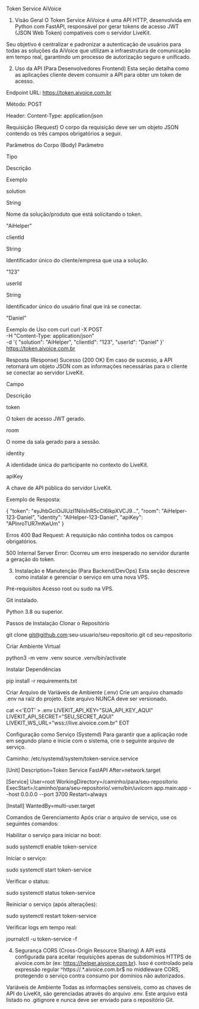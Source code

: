 Token Service AiVoice
1. Visão Geral
O Token Service AiVoice é uma API HTTP, desenvolvida em Python com FastAPI, responsável por gerar tokens de acesso JWT (JSON Web Token) compatíveis com o servidor LiveKit.

Seu objetivo é centralizar e padronizar a autenticação de usuários para todas as soluções da AiVoice que utilizam a infraestrutura de comunicação em tempo real, garantindo um processo de autorização seguro e unificado.

2. Uso da API (Para Desenvolvedores Frontend)
Esta seção detalha como as aplicações cliente devem consumir a API para obter um token de acesso.

Endpoint
URL: https://token.aivoice.com.br

Método: POST

Header: Content-Type: application/json

Requisição (Request)
O corpo da requisição deve ser um objeto JSON contendo os três campos obrigatórios a seguir.

Parâmetros do Corpo (Body)
Parâmetro

Tipo

Descrição

Exemplo

solution

String

Nome da solução/produto que está solicitando o token.

"AiHelper"

clientId

String

Identificador único do cliente/empresa que usa a solução.

"123"

userId

String

Identificador único do usuário final que irá se conectar.

"Daniel"

Exemplo de Uso com curl
curl -X POST \
  -H "Content-Type: application/json" \
  -d '{
        "solution": "AiHelper",
        "clientId": "123",
        "userId": "Daniel"
      }' \
  https://token.aivoice.com.br

Resposta (Response)
Sucesso (200 OK)
Em caso de sucesso, a API retornará um objeto JSON com as informações necessárias para o cliente se conectar ao servidor LiveKit.

Campo

Descrição

token

O token de acesso JWT gerado.

room

O nome da sala gerado para a sessão.

identity

A identidade única do participante no contexto do LiveKit.

apiKey

A chave de API pública do servidor LiveKit.

Exemplo de Resposta:

{
  "token": "eyJhbGciOiJIUzI1NiIsInR5cCI6IkpXVCJ9...",
  "room": "AiHelper-123-Daniel",
  "identity": "AiHelper-123-Daniel",
  "apiKey": "APInroTUR7mKwUm"
}

Erros
400 Bad Request: A requisição não continha todos os campos obrigatórios.

500 Internal Server Error: Ocorreu um erro inesperado no servidor durante a geração do token.

3. Instalação e Manutenção (Para Backend/DevOps)
Esta seção descreve como instalar e gerenciar o serviço em uma nova VPS.

Pré-requisitos
Acesso root ou sudo na VPS.

Git instalado.

Python 3.8 ou superior.

Passos de Instalação
Clonar o Repositório

git clone git@github.com:seu-usuario/seu-repositorio.git
cd seu-repositorio

Criar Ambiente Virtual

python3 -m venv .venv
source .venv/bin/activate

Instalar Dependências

pip install -r requirements.txt

Criar Arquivo de Variáveis de Ambiente (.env)
Crie um arquivo chamado .env na raiz do projeto. Este arquivo NUNCA deve ser versionado.

cat <<'EOT' > .env
LIVEKIT_API_KEY="SUA_API_KEY_AQUI"
LIVEKIT_API_SECRET="SEU_SECRET_AQUI"
LIVEKIT_WS_URL="wss://live.aivoice.com.br"
EOT

Configuração como Serviço (Systemd)
Para garantir que a aplicação rode em segundo plano e inicie com o sistema, crie o seguinte arquivo de serviço.

Caminho: /etc/systemd/system/token-service.service

[Unit]
Description=Token Service FastAPI
After=network.target

[Service]
User=root
WorkingDirectory=/caminho/para/seu-repositorio
ExecStart=/caminho/para/seu-repositorio/.venv/bin/uvicorn app.main:app --host 0.0.0.0 --port 3700
Restart=always

[Install]
WantedBy=multi-user.target

Comandos de Gerenciamento
Após criar o arquivo de serviço, use os seguintes comandos:

Habilitar o serviço para iniciar no boot:

sudo systemctl enable token-service

Iniciar o serviço:

sudo systemctl start token-service

Verificar o status:

sudo systemctl status token-service

Reiniciar o serviço (após alterações):

sudo systemctl restart token-service

Verificar logs em tempo real:

journalctl -u token-service -f

4. Segurança
CORS (Cross-Origin Resource Sharing)
A API está configurada para aceitar requisições apenas de subdomínios HTTPS de aivoice.com.br (ex: https://helper.aivoice.com.br). Isso é controlado pela expressão regular ^https:\/\/.*\.aivoice\.com\.br$ no middleware CORS, protegendo o serviço contra consumo por domínios não autorizados.

Variáveis de Ambiente
Todas as informações sensíveis, como as chaves de API do LiveKit, são gerenciadas através do arquivo .env. Este arquivo está listado no .gitignore e nunca deve ser enviado para o repositório Git.
